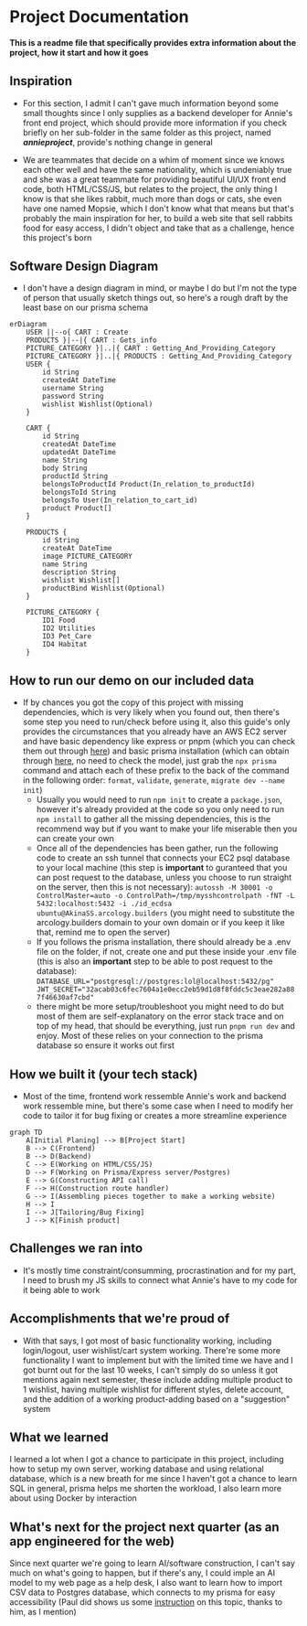 # Project Documentation
#### This is a readme file that specifically provides extra information about the project, how it start and how it goes

## Inspiration
- For this section, I admit I can't gave much information beyond some small thoughts since I only supplies as a backend developer for Annie's front end project, which should provide more information if you check briefly on her sub-folder in the same folder as this project, named ***annieproject***, provide's nothing change in general

- We are teammates that decide on a whim of moment since we knows each other well and have the same nationality, which is undeniably true and she was a great teammate for providing beautiful UI/UX front end code, both HTML/CSS/JS, but relates to the project, the only thing I know is that she likes rabbit, much more than dogs or cats, she even have one named Mopsie, which I don't know what that means but that's probably the main inspiration for her, to build a web site that sell rabbits food for easy access, I didn't object and take that as a challenge, hence this project's born

## Software Design Diagram
- I don't have a design diagram in mind, or maybe I do but I'm not the type of person that usually sketch things out, so here's a rough draft by the least base on our prisma schema

```mermaid
erDiagram
    USER ||--o{ CART : Create
    PRODUCTS }|--|{ CART : Gets_info
    PICTURE_CATEGORY }|..|{ CART : Getting_And_Providing_Category
    PICTURE_CATEGORY }|..|{ PRODUCTS : Getting_And_Providing_Category
    USER {
        id String
        createdAt DateTime
        username String
        password String
        wishlist Wishlist(Optional)
    }
    
    CART {
        id String
        createdAt DateTime
        updatedAt DateTime
        name String
        body String
        productId String
        belongsToProductId Product(In_relation_to_productId)
        belongsToId String
        belongsTo User(In_relation_to_cart_id)
        product Product[]
    }

    PRODUCTS {
        id String
        createAt DateTime
        image PICTURE_CATEGORY
        name String
        description String
        wishlist Wishlist[]
        productBind Wishlist(Optional)
    }

    PICTURE_CATEGORY {
        ID1 Food
        ID2 Utilities
        ID3 Pet_Care
        ID4 Habitat
    }
```

## How to run our demo on our included data
- If by chances you got the copy of this project with missing dependencies, which is very likely when you found out, then there's some step you need to run/check before using it, also this guide's only provides the circumstances that you already have an AWS EC2 server and have basic dependency like express or pnpm (which you can check them out through [here](https://github.com/TheEvergreenStateCollege/upper-division-cs/wiki/AWS-EC2-Setup)) and basic prisma installation (which can obtain through [here](https://hendrixer.github.io/API-design-v4/lessons/intro-to-prisma/db-setup), no need to check the model, just grab the `npx prisma` command and attach each of these prefix to the back of the command in the following order: `format`, `validate`, `generate`, `migrate dev --name init`)
    - Usually you would need to run `npm init` to create a `package.json`, however it's already provided at the code so you only need to run `npm install` to gather all the missing dependencies, this is the recommend way but if you want to make your life miserable then you can create your own
    - Once all of the dependencies has been gather, run the following code to create an ssh tunnel that connects your EC2 psql database to your local machine (this step is **important** to guranteed that you can post request to the database, unless you choose to run straight on the server, then this is not necessary):
    `autossh -M 30001 -o ControlMaster=auto -o ControlPath=/tmp/mysshcontrolpath -fNT -L 5432:localhost:5432 -i ./id_ecdsa ubuntu@AkinaSS.arcology.builders` (you might need to substitute the arcology.builders domain to your own domain or if you keep it like that, remind me to open the server)
    - If you follows the prisma installation, there should already be a .env file on the folder, if not, create one and put these inside your .env file (this is also an **important** step to be able to post request to the database):
    `DATABASE_URL="postgresql://postgres:lol@localhost:5432/pg"
    JWT_SECRET="32acab03c6fec7604a1e0ecc2eb59d1d8f8fddc5c3eae282a887f46630af7cbd"`
    - there might be more setup/troubleshoot you might need to do but most of them are self-explanatory on the error stack trace and on top of my head, that should be everything, just run `pnpm run dev` and enjoy. Most of these relies on your connection to the prisma database so ensure it works out first

## How we built it (your tech stack)
- Most of the time, frontend work ressemble Annie's work and backend work ressemble mine, but there's some case when I need to modify her code to tailor it for bug fixing or creates a more streamline experience
```mermaid
graph TD
    A[Initial Planing] --> B[Project Start]
    B --> C(Frontend)
    B --> D(Backend)
    C --> E(Working on HTML/CSS/JS)
    D --> F(Working on Prisma/Express server/Postgres)
    E --> G(Constructing API call)
    F --> H(Construction route handler)
    G --> I(Assembling pieces together to make a working website)
    H --> I
    I --> J[Tailoring/Bug Fixing]
    J --> K[Finish product]
```

## Challenges we ran into
- It's mostly time constraint/consumming, procrastination and for my part, I need to brush my JS skills to connect what Annie's have to my code for it being able to work

## Accomplishments that we're proud of
- With that says, I got most of basic functionality working, including login/logout, user wishlist/cart system working. There're some more functionality I want to implement but with the limited time we have and I got burnt out for the last 10 weeks, I can't simply do so unless it got mentions again next semester, these include adding multiple product to 1 wishlist, having multiple wishlist for different styles, delete account, and the addition of a working product-adding based on a "suggestion" system

## What we learned
I learned a lot when I got a chance to participate in this project, including how to setup my own server, working database and using relational database, which is a new breath for me since I haven't got a chance to learn SQL in general, prisma helps me shorten the workload, I also learn more about using Docker by interaction

## What's next for the project next quarter (as an app engineered for the web)
Since next quarter we're going to learn AI/software construction, I can't say much on what's going to happen, but if there's any, I could imple an AI model to my web page as a help desk, I also want to learn how to import CSV data to Postgres database, which connects to my prisma for easy accessibility (Paul did shows us some [instruction](https://github.com/TheEvergreenStateCollege/upper-division-cs/wiki/Uploading-data-to-Docker) on this topic, thanks to him, as I mention)